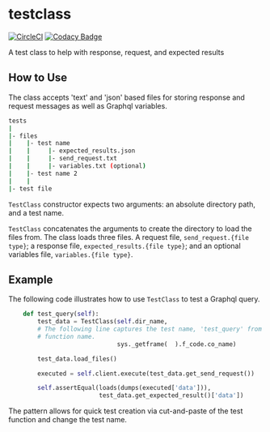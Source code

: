 # testclass
[![CircleCI](https://circleci.com/gh/erikdeirdre/testclass.svg?style=svg)](https://circleci.com/gh/erikdeirdre/testclass)
[![Codacy Badge](https://api.codacy.com/project/badge/Grade/7722d7a876f242a6bb762689f159e75d)](https://www.codacy.com/manual/erikdeirdre/testclass?utm_source=github.com&amp;utm_medium=referral&amp;utm_content=erikdeirdre/testclass&amp;utm_campaign=Badge_Grade)

A test class to help with response, request, and expected results

## How to Use

The class accepts 'text' and 'json' based files for storing response and request messages as well as Graphql variables.

```bash
tests
|
|- files
|    |- test name
|    |     |- expected_results.json
|    |     |- send_request.txt
|    |     |- variables.txt (optional)
|    |- test name 2
|    |
|- test file

```

`TestClass` constructor expects two arguments: an absolute directory path, and a test name.

`TestClass` concatenates the arguments to create the directory to load the files from. The class loads three files. A request file, `send_request.{file type}`; a response file, `expected_results.{file type}`; and an optional variables file, `variables.{file type}`.

## Example

The following code illustrates how to use `TestClass` to test a Graphql query.

```python
    def test_query(self):
        test_data = TestClass(self.dir_name,
        # The following line captures the test name, 'test_query' from the
        # function name.
                              sys._getframe(  ).f_code.co_name)

        test_data.load_files()

        executed = self.client.execute(test_data.get_send_request())

        self.assertEqual(loads(dumps(executed['data'])),
                         test_data.get_expected_result()['data'])
```

The pattern allows for quick test creation via cut-and-paste of the test function and change the test name.
